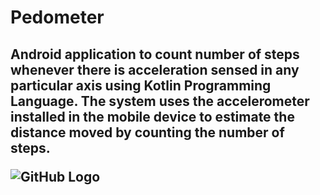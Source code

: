# Pedometer
<h2> Android application to count number of steps whenever there is acceleration sensed in any particular axis using Kotlin Programming Language. The system uses the accelerometer installed in the mobile device to estimate the distance moved by counting the number of steps.
 
 ![GitHub Logo](https://github.com/ebotbesong/Step-counter-sensing-system/tree/master/Pedometer/design/Starting.jpeg)

 
